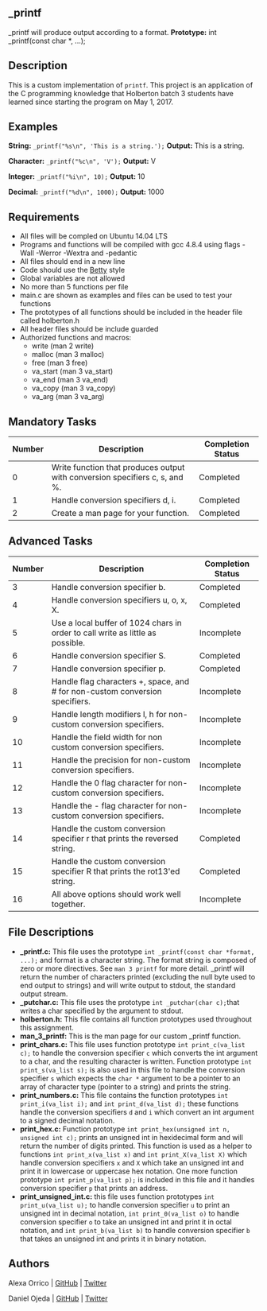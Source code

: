 ## _printf
_printf will produce output according to a format.
**Prototype:** int _printf(const char *, ...);
## Description
This is a custom implementation of ```printf```. This project is an application of the C programming knowledge that Holberton batch 3 students have learned since starting the program on May 1, 2017.
## Examples
**String:** ```
	    _printf("%s\n", 'This is a string.');
	    ```
**Output:** This is a string.

**Character:** ```
	       _printf("%c\n", 'V');
	       ```
**Output:** V

**Integer:** ```
	     _printf("%i\n", 10);
	     ```
**Output:** 10

**Decimal:** ```
	     _printf("%d\n", 1000);
	     ```
**Output:**  1000
## Requirements
* All files will be compled on Ubuntu 14.04 LTS
* Programs and functions will be compiled with gcc 4.8.4 using flags -Wall -Werror -Wextra and -pedantic
* All files should end in a new line
* Code should use the [Betty](https://github.com/holbertonschool/Betty/wiki) style
* Global variables are not allowed
* No more than 5 functions per file
* main.c are shown as examples and files can be used to test your functions
* The prototypes of all functions should be included in the header file called holberton.h
* All header files should be include guarded
* Authorized functions and macros:
  * write (man 2 write)
  * malloc (man 3 malloc)
  * free (man 3 free)
  * va_start (man 3 va_start)
  * va_end (man 3 va_end)
  * va_copy (man 3 va_copy)
  * va_arg (man 3 va_arg)
## Mandatory Tasks
Number | Description | Completion Status
------ |  ---------- | ---------
0     |  Write function that produces output with conversion specifiers c, s, and %. | Completed
1     |  Handle conversion specifiers d, i. | Completed
2     |  Create a man page for your function. | Completed
## Advanced Tasks
Number | Description | Completion Status
------ |  ---------- | ---------
3     |  Handle conversion specifier b. | Completed
4     |  Handle conversion specifiers u, o, x, X. | Completed 
5     |  Use a local buffer of 1024 chars in order to call write as little as possible. | Incomplete
6     |  Handle conversion specifier S. | Completed 
7     |  Handle conversion specifier p. | Completed 
8     |  Handle flag characters +, space, and # for non-custom conversion specifiers. | Incomplete
9     |  Handle length modifiers l, h for non-custom conversion specifiers. | Incomplete
10    |  Handle the field width for non custom conversion specifiers. | Incomplete
11    |  Handle the precision for non-custom conversion specifiers. | Incomplete
12    |  Handle the 0 flag character for non-custom conversion specifiers. | Incomplete
13    |  Handle the - flag character for non-custom conversion specifiers. | Incomplete
14    |  Handle the custom conversion specifier r that prints the reversed string. | Completed
15    |  Handle the custom conversion specifier R that prints the rot13'ed string. | Completed
16    |  All above options should work well together. | Incomplete
## File Descriptions
* **_printf.c:** This file uses the prototype ```int _printf(const char *format, ...);``` and format is a character string. The format string is composed of zero or more directives. See ```man 3 printf``` for more detail. _printf will return the number of characters printed (excluding the null byte used to end output to strings) and will write output to stdout, the standard output stream.
* **_putchar.c:** This file uses the prototype ```int _putchar(char c);```that  writes a char specified by the argument to stdout.
* **holberton.h:** This file contains all function prototypes used throughout this assignment.
* **man_3_printf:** This is the man page for our custom _printf function.
* **print_chars.c:** This file uses function prototype ```int print_c(va_list c);``` to handle the conversion specifier ```c``` which converts the int argument to a char, and the resulting character is written. Function prototype ```int print_s(va_list s);``` is also used in this file to handle the conversion specifier ```s``` which expects the ```char *``` argument to be a pointer to an array of character type (pointer to a string) and prints the string.
* **print_numbers.c:** This file contains the function prototypes ```int print_i(va_list i);``` and ```int print_d(va_list d);``` these functions handle the conversion specifiers ```d``` and ```i``` which convert an int argument to a signed decimal notation.
* **print_hex.c:** Function prototype ```int print_hex(unsigned int n, unsigned int c);``` prints an unsigned int in hexidecimal form and will return the number of digits printed. This function is used as a helper to functions ```int print_x(va_list x)``` and ```int print_X(va_list X)``` which handle conversion specifiers ```x``` and ```X``` which take an unsigned int and print it in lowercase or uppercase hex notation. One more function prototype ```int print_p(va_list p);``` is included in this file and it handles conversion specifier ```p``` that prints an address.
* **print_unsigned_int.c:** this file uses function prototypes ```int print_u(va_list u);``` to handle conversion specifier ```u``` to print an unsigned int in decimal notation, ```int print_0(va_list o)``` to handle conversion specifier ```o``` to take an unsigned int and print it in octal notation, and ```int print_b(va_list b)``` to handle conversion specifier ```b``` that takes an unsigned int and prints it in binary notation.
## Authors
Alexa Orrico | [GitHub](https://github.com/alexaorrico) | [Twitter](https://twitter.com/alexa_orrico)

Daniel Ojeda | [GitHub](https://github.com/Danielo814) | [Twitter](https://twitter.com/DanielC_Ojeda)
